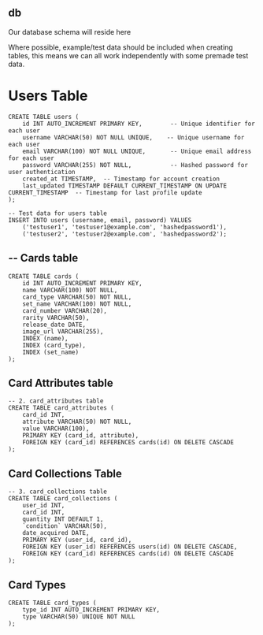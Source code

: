## db

Our database schema will reside here

Where possible, example/test data should be included when creating tables,
this means we can all work independently with some premade test data.

# Users Table
```
CREATE TABLE users (
    id INT AUTO_INCREMENT PRIMARY KEY,        -- Unique identifier for each user
    username VARCHAR(50) NOT NULL UNIQUE,    -- Unique username for each user
    email VARCHAR(100) NOT NULL UNIQUE,       -- Unique email address for each user
    password VARCHAR(255) NOT NULL,           -- Hashed password for user authentication
    created_at TIMESTAMP,  -- Timestamp for account creation
    last_updated TIMESTAMP DEFAULT CURRENT_TIMESTAMP ON UPDATE CURRENT_TIMESTAMP  -- Timestamp for last profile update
);

-- Test data for users table
INSERT INTO users (username, email, password) VALUES
    ('testuser1', 'testuser1@example.com', 'hashedpassword1'),
    ('testuser2', 'testuser2@example.com', 'hashedpassword2');
```

## -- Cards table
```
CREATE TABLE cards (
    id INT AUTO_INCREMENT PRIMARY KEY,
    name VARCHAR(100) NOT NULL,
    card_type VARCHAR(50) NOT NULL,
    set_name VARCHAR(100) NOT NULL,
    card_number VARCHAR(20),
    rarity VARCHAR(50),
    release_date DATE,
    image_url VARCHAR(255),
    INDEX (name),
    INDEX (card_type),
    INDEX (set_name)
);
```

## Card Attributes table
```
-- 2. card_attributes table
CREATE TABLE card_attributes (
    card_id INT,
    attribute VARCHAR(50) NOT NULL,
    value VARCHAR(100),
    PRIMARY KEY (card_id, attribute),
    FOREIGN KEY (card_id) REFERENCES cards(id) ON DELETE CASCADE
);
```

## Card Collections Table
```
-- 3. card_collections table
CREATE TABLE card_collections (
    user_id INT,
    card_id INT,
    quantity INT DEFAULT 1,
    `condition` VARCHAR(50),
    date_acquired DATE,
    PRIMARY KEY (user_id, card_id),
    FOREIGN KEY (user_id) REFERENCES users(id) ON DELETE CASCADE,
    FOREIGN KEY (card_id) REFERENCES cards(id) ON DELETE CASCADE
);
```

## Card Types
```
CREATE TABLE card_types (
    type_id INT AUTO_INCREMENT PRIMARY KEY,
    type VARCHAR(50) UNIQUE NOT NULL
);
```
